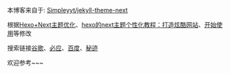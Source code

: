 本博客来自于: <a href='https://github.com/Simpleyyt/jekyll-theme-next' target='_block'>Simpleyyt/jekyll-theme-next</a>

根据<a href='https://zhuanlan.zhihu.com/p/30836436' target='_block'>Hexo+Next主题优化</a>、<a href='https://blog.csdn.net/qq_33699981/article/details/72716951' target='_block'>hexo的next主题个性化教程：打造炫酷网站</a>、<a href='https://theme-next.iissnan.com/getting-started.html#sidebar-settings' target='_block'>开始使用</a>等修改


搜索链接<a href='https://www.google.com'>谷歌</a>、<a href='https://cn.bing.com'>必应<a>、<a href='https://www.baidu.com'>百度</a>、<a href='https://mijisou.com/'>秘迹</a>

欢迎参考~~~



